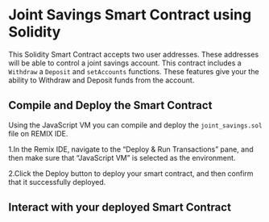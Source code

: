 # Joint Savings Smart Contract using Solidity
This Solidity Smart Contract accepts two user addresses. These addresses will be able to control a joint savings account. 
This contract includes a ```Withdraw```  a ```Deposit``` and ```setAccounts``` functions. These features give your the ability to Withdraw and Deposit funds from the account.

## Compile and Deploy the Smart Contract
Using the JavaScript VM you can compile and deploy the ```joint_savings.sol``` file on REMIX IDE.

1.In the Remix IDE, navigate to the “Deploy & Run Transactions” pane, and then make sure that “JavaScript VM” is selected as the environment.

2.Click the Deploy button to deploy your smart contract, and then confirm that it successfully deployed.

## Interact with your deployed Smart Contract

